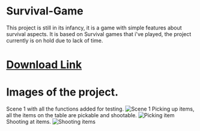 # Survival-Game
This project is still in its infancy, it is a game with simple features about survival aspects. It is based on Survival games that i've played, the project currently is on hold due to lack of time.

# [Download Link](https://drive.google.com/open?id=0B4xw2MhDGfxAVnZaeGdodEttZkU)


# Images of the project.
Scene 1 with all the functions added for testing.
![Scene 1](https://i.imgur.com/sRkIWxYg.png)
Picking up items, all the items on the table are pickable and shootable.
![Picking item](https://i.imgur.com/DxrrQbW.png)
Shooting at items.
![Shooting items](https://i.imgur.com/wlJRT4e.png)
